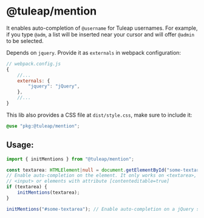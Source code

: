 # @tuleap/mention

It enables auto-completion of `@username` for Tuleap usernames. For example, if you type
`@adm`, a list will be inserted near your cursor and will offer `@admin` to be selected.

Depends on `jquery`. Provide it as `externals` in webpack configuration:

```javascript
// webpack.config.js
{
    //...
    externals: {
        "jquery": "jQuery",
    },
    //...
}
```
This lib also provides a CSS file at `dist/style.css`, make sure to include it:

```scss
@use "pkg:@tuleap/mention";
```
## Usage:

```typescript
import { initMentions } from "@tuleap/mention";

const textarea: HTMLElement|null = document.getElementById("some-textarea");
// Enable auto-completion on the element. It only works on <textarea>,
// <input> or elements with attribute [contenteditable=true]
if (textarea) {
    initMentions(textarea);
}

initMentions("#some-textarea"); // Enable auto-completion on a jQuery selector
```
